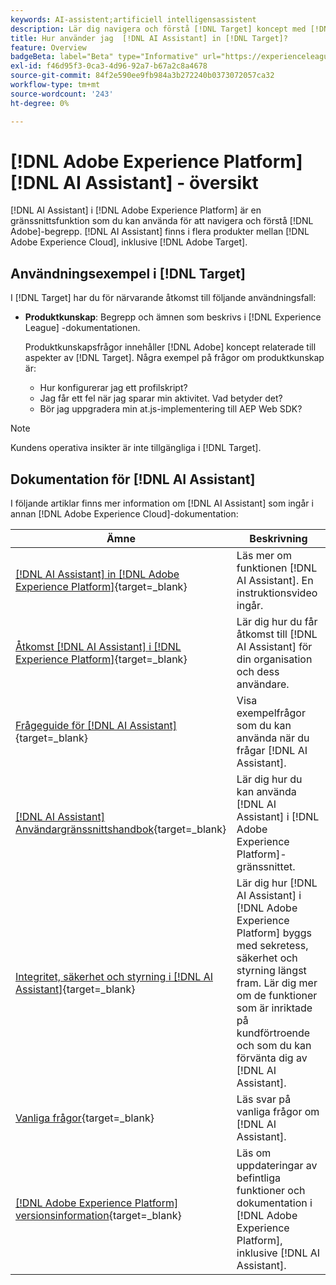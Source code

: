 ```yaml
---
keywords: AI-assistent;artificiell intelligensassistent
description: Lär dig navigera och förstå [!DNL Target] koncept med [!DNL AI Assistant].
title: Hur använder jag  [!DNL AI Assistant] in [!DNL Target]?
feature: Overview
badgeBeta: label="Beta" type="Informative" url="https://experienceleague.adobe.com/docs/target/using/introduction/intro.html?lang=sv-SE#beta newtab=true" tooltip="Vad är Beta-funktioner i  [!DNL Adobe Target]?"
exl-id: f46d95f3-0ca3-4d96-92a7-b67a2c8a4678
source-git-commit: 84f2e590ee9fb984a3b272240b0373072057ca32
workflow-type: tm+mt
source-wordcount: '243'
ht-degree: 0%

---
```


# [!DNL Adobe Experience Platform] [!DNL AI Assistant] - översikt

[!DNL AI Assistant] i [!DNL Adobe Experience Platform] är en gränssnittsfunktion som du kan använda för att navigera och förstå [!DNL Adobe]-begrepp. [!DNL AI Assistant] finns i flera produkter mellan [!DNL Adobe Experience Cloud], inklusive [!DNL Adobe Target].

## Användningsexempel i [!DNL Target]

I [!DNL Target] har du för närvarande åtkomst till följande användningsfall:

* **Produktkunskap**: Begrepp och ämnen som beskrivs i [!DNL Experience League] -dokumentationen.

  Produktkunskapsfrågor innehåller [!DNL Adobe] koncept relaterade till aspekter av [!DNL Target]. Några exempel på frågor om produktkunskap är:

   * Hur konfigurerar jag ett profilskript?
   * Jag får ett fel när jag sparar min aktivitet. Vad betyder det?
   * Bör jag uppgradera min at.js-implementering till AEP Web SDK?

>[!NOTE]
>
>Kundens operativa insikter är inte tillgängliga i [!DNL Target].

## Dokumentation för [!DNL AI Assistant]

I följande artiklar finns mer information om [!DNL AI Assistant] som ingår i annan [!DNL Adobe Experience Cloud]-dokumentation:

| Ämne | Beskrivning |
| --- | --- |
| [[!DNL AI Assistant] in [!DNL Adobe Experience Platform]](https://experienceleague.adobe.com/sv/docs/experience-platform/ai-assistant/home){target=_blank} | Läs mer om funktionen [!DNL AI Assistant]. En instruktionsvideo ingår. |
| [Åtkomst [!DNL AI Assistant] i [!DNL Experience Platform]](https://experienceleague.adobe.com/sv/docs/experience-platform/ai-assistant/access){target=_blank} | Lär dig hur du får åtkomst till [!DNL AI Assistant] för din organisation och dess användare. |
| [Frågeguide för [!DNL AI Assistant]](https://experienceleague.adobe.com/sv/docs/experience-platform/ai-assistant/questions){target=_blank} | Visa exempelfrågor som du kan använda när du frågar [!DNL AI Assistant]. |
| [[!DNL AI Assistant] Användargränssnittshandbok](https://experienceleague.adobe.com/sv/docs/experience-platform/ai-assistant/ui-guide){target=_blank} | Lär dig hur du kan använda [!DNL AI Assistant] i [!DNL Adobe Experience Platform]-gränssnittet. |
| [Integritet, säkerhet och styrning i [!DNL AI Assistant]](https://experienceleague.adobe.com/sv/docs/experience-platform/ai-assistant/privacy){target=_blank} | Lär dig hur [!DNL AI Assistant] i [!DNL Adobe Experience Platform] byggs med sekretess, säkerhet och styrning längst fram. Lär dig mer om de funktioner som är inriktade på kundförtroende och som du kan förvänta dig av [!DNL AI Assistant]. |
| [Vanliga frågor](https://experienceleague.adobe.com/sv/docs/experience-platform/ai-assistant/faq){target=_blank} | Läs svar på vanliga frågor om [!DNL AI Assistant]. |
| [[!DNL Adobe Experience Platform] versionsinformation](https://experienceleague.adobe.com/sv/docs/experience-platform/release-notes/latest){target=_blank} | Läs om uppdateringar av befintliga funktioner och dokumentation i [!DNL Adobe Experience Platform], inklusive [!DNL AI Assistant]. |
